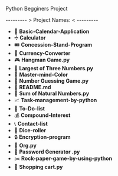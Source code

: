 Python Begginers Project 


--------- > Project Names: < ---------



- 📅 **Basic-Calendar-Application**
- ➗ **Calculator**
- 🎟️ **Concession-Stand-Program**
- 💱 **Currency-Converter**
- 🎮 **Hangman Game.py**
- 🔢 **Largest of Three Numbers.py**
- 🎨 **Master-mind-Color**
- 🎲 **Number Guessing Game.py**
- 📄 **README.md**
- 🧮 **Sum of Natural Numbers.py**
- 📈 **Task-management-by-python**
- 📝 **To-Do-list**
- 💰 **Compound-Interest**
- 📞 **Contact-list**
- 🎲 **Dice-roller**
- 🔒 **Encryption-program**
- 📂 **Org.py**
- 🔑 **Password Generator .py**
- ✂️ **Rock-paper-game-by-using-python**
- 🛒 **Shopping cart.py**






